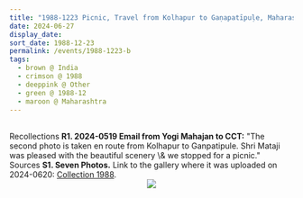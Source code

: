 ```yaml
---
title: "1988-1223 Picnic, Travel from Kolhapur to Gaṇapatīpuḷe, Maharashtra, India (to be confirmed)"
date: 2024-06-27
display_date: 
sort_date: 1988-12-23
permalink: /events/1988-1223-b
tags:
  - brown @ India
  - crimson @ 1988
  - deeppink @ Other
  - green @ 1988-12
  - maroon @ Maharashtra
---
```


<br>

<wave-list>
  <list-title color="DarkSeaGreen" width="65">Recollections</list-title>
  <list-item color="BlanchedAlmond"  width="280"><b>R1. 2024-0519 Email from Yogi Mahajan to CCT:</b> "The second photo is taken en route from Kolhapur to Ganpatipule. Shri Mataji was pleased with the beautiful scenery \& we stopped for a picnic."</list-item>
</wave-list>

<br>

<wave-list>
  <list-title color="DarkSeaGreen" width="40">Sources</list-title>
  <list-item color="BlanchedAlmond"  width="280"><b>S1. Seven Photos.</b> Link to the gallery where it was uploaded on 2024-0620: <a href="https://eternalmoments.smugmug.com/Collections/Yogi-Mahajan-Collection/1988/">Collection 1988</a>.</list-item>
</wave-list>

<div style="text-align: center"><img src="https://pub-bcc3cbe9b1e94ba1ac28915f7a3900fa.r2.dev/1988-1223_Picnic_Travel_from_Kolhapur_to_Ganapatipule_Maharashtra_India_(to_be_confirmed)_02_(Yogi_Mahajan_Collection).jpg" /></div>